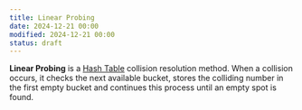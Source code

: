 ```yaml
---
title: Linear Probing
date: 2024-12-21 00:00
modified: 2024-12-21 00:00
status: draft
---
```


**Linear Probing** is a [Hash Table](hash-table.md) collision resolution method. When a collision occurs, it checks the next available bucket, stores the colliding number in the first empty bucket and continues this process until an empty spot is found.